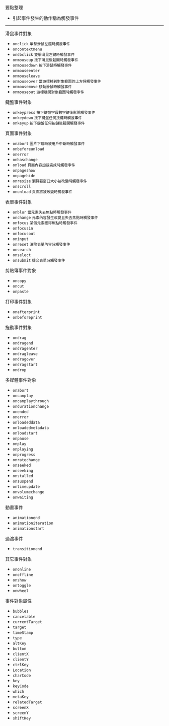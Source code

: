 要點整理
- 引起事件發生的動作稱為觸發事件

---

滑鼠事件對象
- `onclick` <small>單擊滑鼠左鍵時觸發事件</small>
- `oncontextmenu`
- `ondbclick` <small>雙擊滑鼠左鍵時觸發事件</small>
- `onmouseup` <small>按下滑鼠後鬆開時觸發事件</small>
- `onmousedown` <small>按下滑鼠時觸發事件</small>
- `onmouseenter`
- `onmouseleave`
- `onmouseover` <small>當游標移到對象範圍的上方時觸發事件</small>
- `onmousemove` <small>移動滑鼠時觸發事件</small>
- `onmouseout` <small>游標離開對象範圍時觸發事件</small>

鍵盤事件對象
- `onkeypress` <small>按下鍵盤字母數字鍵後鬆開觸發事件</small>
- `onkeydown` <small>按下鍵盤任何按鍵時觸發事件</small>
- `onkeyup` <small>按下鍵盤任何按鍵後鬆開觸發事件</small>

頁面事件對象
- `onabort` <small>圖片下載時被用戶中斷時觸發事件</small>
- `onbeforeunload`
- `onerror`
- `onhaschange`
- `onload` <small>頁面內容加載完成時觸發事件</small>
- `onpageshow`
- `onpagehide`
- `onresize` <small>瀏覽器窗口大小被改變時觸發事件</small>
- `onscroll`
- `onunload` <small>頁面將被改變時觸發事件</small>

表單事件對象
- `onblur` <small>當元素失去焦點時觸發事件</small>
- `onchange` <small>元素內容發生改變且失去焦點時觸發事件</small>
- `onfocus` <small>某個元素獲得焦點時觸發事件</small>
- `onfocusin`
- `onfocusout`
- `oninput`
- `onreset` <small>清除表單內容時觸發事件</small>
- `onsearch`
- `onselect`
- `onsubmit` <small>提交表單時觸發事件</small>

剪貼簿事件對象
- `oncopy`
- `oncut`
- `onpaste`

打印事件對象
- `onafterprint`
- `onbeforeprint`

拖動事件對象
- `ondrag`
- `ondragend`
- `ondragenter`
- `ondragleave`
- `ondragover`
- `ondragstart`
- `ondrop`

多媒體事件對象
- `onabort`
- `oncanplay`
- `oncanplaythrough`
- `ondurationchange`
- `onended`
- `onerror`
- `onloadeddata`
- `onloadedmetadata`
- `onloadstart`
- `onpause`
- `onplay`
- `onplaying`
- `onprogress`
- `onratechange`
- `onseeked`
- `onseeking`
- `onstalled`
- `onsuspend`
- `ontimeupdate`
- `onvolumechange`
- `onwaiting`

動畫事件
- `animationend`
- `animationiteration`
- `animationstart`

過渡事件
- `transitionend`

其它事件對象
- `ononline`
- `onoffline`
- `onshow`
- `ontoggle`
- `onwheel`

事件對象屬性
- `bubbles`
- `cancelable`
- `currentTarget`
- `target`
- `timeStamp`
- `type`
- `altKey`
- `button`
- `clientX`
- `clientY`
- `ctrlKey`
- `Location`
- `charCode`
- `key`
- `keyCode`
- `which`
- `metaKey`
- `relatedTarget`
- `screenX`
- `screenY`
- `shiftKey`